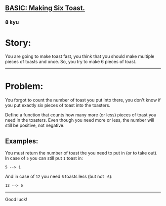 <h2><a href=https://www.codewars.com/kata/5834fec22fb0ba7d080000e8/train/java target="_blank">BASIC: Making Six Toast.</a></h2><h3>8 kyu</h3><h1 id="story">Story:</h1><p>You are going to make toast fast, you think that you should make multiple pieces of toasts and once. So, you try to make 6 pieces of toast.</p><hr><h1 id="problem">Problem:</h1><p>You forgot to count the number of toast you put into there, you don't know if you put exactly six pieces of toast into the toasters.</p><p>Define a function that counts how many more (or less) pieces of toast you need in the toasters. Even though you need more or less, the number will still be positive, not negative.</p><h2 id="examples">Examples:</h2><p>You must return the number of toast the you need to put in (or to take out). In case of <code>5</code> you can still put <code>1</code> toast in:</p><pre><code>5 --&gt; 1</code></pre><p>And in case of <code>12</code> you need <code>6</code> toasts less (but not <code>-6</code>):</p><pre><code>12 --&gt; 6</code></pre><hr><p>Good luck!</p>